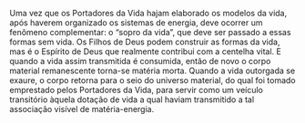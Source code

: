 ﻿Uma vez que os Portadores da Vida hajam elaborado os modelos da vida, após haverem organizado os sistemas de energia, deve ocorrer um fenômeno complementar: o “sopro da vida”, que deve ser passado a essas formas sem vida. Os Filhos de Deus podem construir as formas da vida, mas é o Espírito de Deus que realmente contribui com a centelha vital. E quando a vida assim transmitida é consumida, então de novo o corpo material remanescente torna-se matéria morta. Quando a vida outorgada se exaure, o corpo retorna para o seio do universo material, do qual foi tomado emprestado pelos Portadores da Vida, para servir como um veículo transitório àquela dotação de vida a qual haviam transmitido a tal associação visível de matéria-energia.